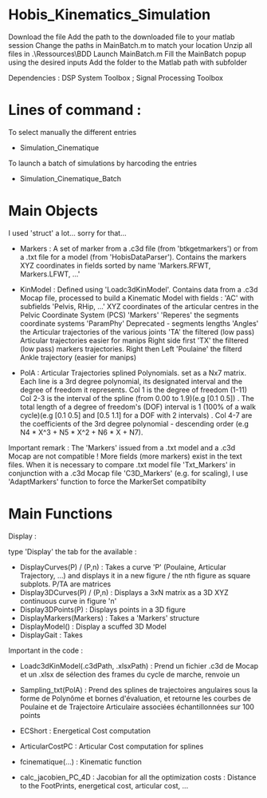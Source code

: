 # Hobis_Kinematics_Simulation

Download the file 
Add the path to the downloaded file to your matlab session 
Change the paths in MainBatch.m to match your location
Unzip all files in .\Ressources\BDD
Launch MainBatch.m
Fill the MainBatch popup using the desired inputs
Add the folder to the Matlab path with subfolder


Dependencies : DSP System Toolbox ; Signal Processing Toolbox

# Lines of command : 

To select manually the different entries
- Simulation_Cinematique 

To launch a batch of simulations by harcoding the entries 
- Simulation_Cinematique_Batch

# Main Objects

I used 'struct' a lot... sorry for that...

- Markers : A set of marker from a .c3d file (from 'btkgetmarkers') or from a .txt file for a model (from 'HobisDataParser'). Contains the markers XYZ coordinates in fields sorted by name 'Markers.RFWT, Markers.LFWT, ...'

- KinModel : Defined using 'Loadc3dKinModel'. Contains data from a .c3d Mocap file, processed to build a Kinematic Model with fields :
'AC' with subfields 'Pelvis, RHip, ...' XYZ coordinates of the articular centres in the Pelvic Coordinate System (PCS) 
'Markers'
'Reperes' the segments coordinate systems
'ParamPhy' Deprecated - segments lengths
'Angles' the Articular trajectories of the various joints 
'TA' the filtered (low pass) Articular trajectories easier for manips Right side first
'TX' the filtered (low pass) markers trajectories. Right then Left
'Poulaine' the filterd Ankle trajectory (easier for manips)

- PolA : Articular Trajectories splined Polynomials. set as a Nx7 matrix. Each line is a 3rd degree polynomial, its designated interval and the degree of freedom it represents. 
Col 1 is the degree of freedom (1-11)
Col 2-3 is the interval of the spline (from 0.00 to 1.9)(e.g [0.1 0.5]) . The total length of a degree of freedom's (DOF) interval is 1 (100% of a walk cycle)(e.g [0.1 0.5] and [0.5 1.1] for a DOF with 2 intervals) . 
Col 4-7 are the coefficients of the 3rd degree polynomial - descending order (e.g N4 * X^3 + N5 * X^2 + N6 * X + N7).




Important remark : The 'Markers' issued from a .txt model and a .c3d Mocap are not compatible ! 
More fields (more markers) exist in the text files. When it is necessary to compare .txt model file 'Txt_Markers' in conjunction with a .c3d Mocap file 'C3D_Markers' (e.g. for scaling), I use 'AdaptMarkers' function to force the MarkerSet compatibilty 

# Main Functions

Display :

type 'Display' the tab for the available :

- DisplayCurves(P) / (P,n) : Takes a curve 'P' (Poulaine, Articular Trajectory, ...) and displays it in a new figure / the nth figure as square subplots. P/TA are matrices  
- Display3DCurves(P) / (P,n) : Displays a 3xN matrix as a 3D XYZ continuous curve in figure 'n'
- Display3DPoints(P) : Displays points in a 3D figure
- DisplayMarkers(Markers) : Takes a 'Markers' structure
- DisplayModel() : Display a scuffed 3D Model
- DisplayGait : Takes 

Important in the code :

- Loadc3dKinModel(.c3dPath, .xlsxPath) : Prend un fichier .c3d de Mocap et un .xlsx de sélection des frames du cycle de marche, renvoie un  

- Sampling_txt(PolA) : Prend des splines de trajectoires angulaires sous la forme de Polynôme et bornes d'évaluation, et retourne les courbes de Poulaine et de Trajectoire Articulaire associées échantillonnées sur 100 points

- ECShort : Energetical Cost computation
- ArticularCostPC : Articular Cost computation for splines

- fcinematique(...) : Kinematic function   
- calc_jacobien_PC_4D : Jacobian for all the optimization costs : Distance to the FootPrints, energetical cost, articular cost, ...





